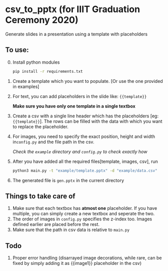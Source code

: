 # csv_to_pptx (for IIIT Graduation Ceremony 2020)
Generate slides in a presentation using a template with placeholders

## To use:
0. Install python modules
    ```bash
    pip install -r requirements.txt
    ```
1. Create a template which you want to populate. [Or use the one provided in examples]
2. For text, you can add placeholders in the slide like: `{{template}}`

    **Make sure you have only one template in a single textbox**
3. Create a csv with a single line header which has the placeholders [eg: `{{template}}`].
  The rows can be filled with the data with which you want to replace the placeholder.
4. For images, you need to specify the exact position, height and width in`config.py` and the file path in the csv.

    _Check the `example` directory and `config.py` to check exactly how_
5. After you have added all the required files[template, images, csv], run
    ```bash
    python3 main.py -t "example/template.pptx" -d "example/data.csv"
    ```
6. The generated file is `gen.pptx` in the current directory

## Things to take care of
1. Make sure that each textbox has **atmost one** placeholder. If you have multiple,
  you can simply create a new textbox and seperate the two.
2. The order of images in `config.py` specifies the z-index too. Images defined earlier are
  placed before the rest.
3. Make sure that the path in csv data is relative to `main.py`

## Todo
1. Proper error handling (disarrayed image decorations, while rare, can be fixed by simply adding it as {{image1}} placeholder in the csv)

